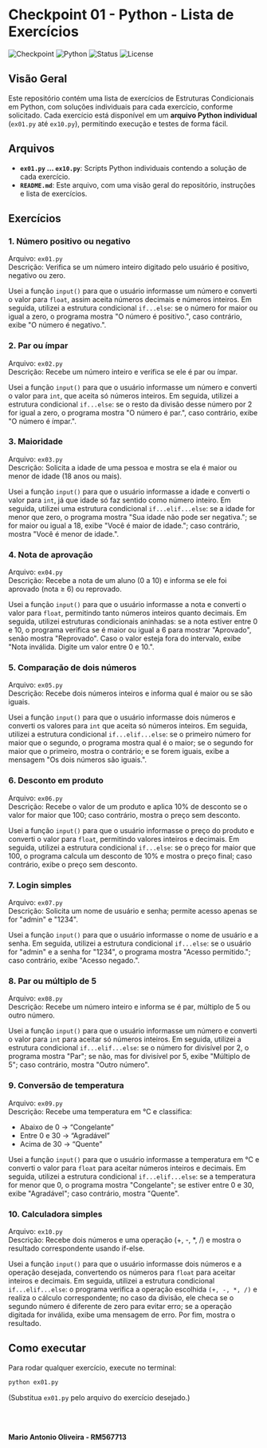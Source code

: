 # Checkpoint 01 - Python - Lista de Exercícios

![Checkpoint](https://img.shields.io/badge/Checkpoint-01-blueviolet)
![Python](https://img.shields.io/badge/Python-3.10+-blue.svg)
![Status](https://img.shields.io/badge/Exerc%C3%ADcios-10-green.svg)
![License](https://img.shields.io/badge/License-MIT-yellow.svg)

## Visão Geral

Este repositório contém uma lista de exercícios de Estruturas Condicionais em Python, com soluções individuais para cada exercício, conforme solicitado. Cada exercício está disponível em um **arquivo Python individual** (`ex01.py` até `ex10.py`), permitindo execução e testes de forma fácil.

## Arquivos

- **`ex01.py` … `ex10.py`**: Scripts Python individuais contendo a solução de cada exercício.  
- **`README.md`**: Este arquivo, com uma visão geral do repositório, instruções e lista de exercícios.

## Exercícios

### 1. Número positivo ou negativo
Arquivo: `ex01.py`  
Descrição: Verifica se um número inteiro digitado pelo usuário é positivo, negativo ou zero.

Usei a função `input()` para que o usuário informasse um número e converti o valor para `float`, assim aceita números decimais e números inteiros. Em seguida, utilizei a estrutura condicional `if...else`: se o número for maior ou igual a zero, o programa mostra "O número é positivo.", caso contrário, exibe "O número é negativo.".

### 2. Par ou ímpar
Arquivo: `ex02.py`  
Descrição: Recebe um número inteiro e verifica se ele é par ou ímpar.

Usei a função `input()` para que o usuário informasse um número e converti o valor para `int`, que aceita só números inteiros. Em seguida, utilizei a estrutura condicional `if...else`: se o resto da divisão desse número por 2 for igual a zero, o programa mostra "O número é par.", caso contrário, exibe "O número é ímpar.".

### 3. Maioridade
Arquivo: `ex03.py`  
Descrição: Solicita a idade de uma pessoa e mostra se ela é maior ou menor de idade (18 anos ou mais).

Usei a função `input()` para que o usuário informasse a idade e converti o valor para `int`, já que idade só faz sentido como número inteiro. Em seguida, utilizei uma estrutura condicional `if...elif...else`: se a idade for menor que zero, o programa mostra "Sua idade não pode ser negativa."; se for maior ou igual a 18, exibe "Você é maior de idade."; caso contrário, mostra "Você é menor de idade.".

### 4. Nota de aprovação
Arquivo: `ex04.py`  
Descrição: Recebe a nota de um aluno (0 a 10) e informa se ele foi aprovado (nota ≥ 6) ou reprovado.

Usei a função `input()` para que o usuário informasse a nota e converti o valor para `float`, permitindo tanto números inteiros quanto decimais. Em seguida, utilizei estruturas condicionais aninhadas: se a nota estiver entre 0 e 10, o programa verifica se é maior ou igual a 6 para mostrar "Aprovado", senão mostra "Reprovado". Caso o valor esteja fora do intervalo, exibe "Nota inválida. Digite um valor entre 0 e 10.".

### 5. Comparação de dois números
Arquivo: `ex05.py`  
Descrição: Recebe dois números inteiros e informa qual é maior ou se são iguais.

Usei a função `input()` para que o usuário informasse dois números e converti os valores para `int` que aceita só números inteiros. Em seguida, utilizei a estrutura condicional `if...elif...else`: se o primeiro número for maior que o segundo, o programa mostra qual é o maior; se o segundo for maior que o primeiro, mostra o contrário; e se forem iguais, exibe a mensagem "Os dois números são iguais.".

### 6. Desconto em produto
Arquivo: `ex06.py`  
Descrição: Recebe o valor de um produto e aplica 10% de desconto se o valor for maior que 100; caso contrário, mostra o preço sem desconto.

Usei a função `input()` para que o usuário informasse o preço do produto e converti o valor para `float`, permitindo valores inteiros e decimais. Em seguida, utilizei a estrutura condicional `if...else`: se o preço for maior que 100, o programa calcula um desconto de 10% e mostra o preço final; caso contrário, exibe o preço sem desconto.

### 7. Login simples
Arquivo: `ex07.py`  
Descrição: Solicita um nome de usuário e senha; permite acesso apenas se for "admin" e "1234".

Usei a função `input()` para que o usuário informasse o nome de usuário e a senha. Em seguida, utilizei a estrutura condicional `if...else`: se o usuário for "admin" e a senha for "1234", o programa mostra "Acesso permitido."; caso contrário, exibe "Acesso negado.".

### 8. Par ou múltiplo de 5
Arquivo: `ex08.py`  
Descrição: Recebe um número inteiro e informa se é par, múltiplo de 5 ou outro número.

Usei a função `input()` para que o usuário informasse um número e converti o valor para `int` para aceitar só números inteiros. Em seguida, utilizei a estrutura condicional `if...elif...else`: se o número for divisível por 2, o programa mostra "Par"; se não, mas for divisível por 5, exibe "Múltiplo de 5"; caso contrário, mostra "Outro número".

### 9. Conversão de temperatura
Arquivo: `ex09.py`  
Descrição: Recebe uma temperatura em °C e classifica:

* Abaixo de 0 → “Congelante”
* Entre 0 e 30 → “Agradável”
* Acima de 30 → “Quente”

Usei a função `input()` para que o usuário informasse a temperatura em °C e converti o valor para `float` para aceitar números inteiros e decimais. Em seguida, utilizei a estrutura condicional `if...elif...else`: se a temperatura for menor que 0, o programa mostra "Congelante"; se estiver entre 0 e 30, exibe "Agradável"; caso contrário, mostra "Quente".

### 10. Calculadora simples
Arquivo: `ex10.py`  
Descrição: Recebe dois números e uma operação (+, -, *, /) e mostra o resultado correspondente usando if-else.

Usei a função `input()` para que o usuário informasse dois números e a operação desejada, convertendo os números para `float` para aceitar inteiros e decimais. Em seguida, utilizei a estrutura condicional `if...elif...else`: o programa verifica a operação escolhida `(+, -, *, /)` e realiza o cálculo correspondente; no caso da divisão, ele checa se o segundo número é diferente de zero para evitar erro; se a operação digitada for inválida, exibe uma mensagem de erro. Por fim, mostra o resultado.

## Como executar

Para rodar qualquer exercício, execute no terminal:

```bash
python ex01.py

```
(Substitua `ex01.py` pelo arquivo do exercício desejado.)

<br><br>


**Mario Antonio Oliveira - RM567713**
